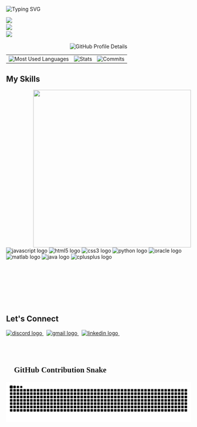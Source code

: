 

<p align="left">
<img src="https://readme-typing-svg.demolab.com?font=Pacifico&size=31&height=70&pause=5000&color=F7F7F7&width=435&lines=Hi+there+%F0%9F%91%8B+I'm+Disha" alt="Typing SVG" />
 <div style="line-space:1;">
  <img src="https://readme-typing-svg.demolab.com?font=Fira+Code&pause=4000&color=F7F7F7&width=435&lines=~+Third-year+CSE+student+%F0%9F%8E%93" />
  <br>
   <img src="https://readme-typing-svg.demolab.com?font=Fira+Code&pause=4000&color=F7F7F7&width=435&lines=~+Exploring+data+science+%26+beyond+%F0%9F%93%8A" />
  <br>
  <img src="https://readme-typing-svg.demolab.com?font=Fira+Code&pause=4000&color=F7F7F7&width=449&lines=~+Breaking+problems+,+not+promises+%F0%9F%98%8E" />
 </div>
</p>



<!-- GitHub Profile Summary Cards -->
<!-- Profile Summary Card (Full Width) -->
<p align="center">
  <img src="https://github-profile-summary-cards.vercel.app/api/cards/profile-details?username=dishaprajapatiai&theme=github_dark" alt="GitHub Profile Details" />
</p>

<!-- Three Cards in a Row -->
<table>
  <tr>
    <td>
      <img src="https://github-profile-summary-cards.vercel.app/api/cards/most-commit-language?username=dishaprajapatiai&theme=github_dark" alt="Most Used Languages" />
    </td>
    <td>
      <img src="https://github-profile-summary-cards.vercel.app/api/cards/stats?username=dishaprajapatiai&theme=github_dark" alt="Stats" />
    </td>
    <td>
      <img src="https://github-profile-summary-cards.vercel.app/api/cards/productive-time?username=dishaprajapatiai&theme=github_dark&utcOffset=8" alt="Commits" />
    </td>
  </tr>
</table>





<!-- Tech Stack Icons -->

<div  style="margin-right:2 rem; align:left" >
 <h2>My Skills</h2>
<!-- <img src="https://readme-typing-svg.demolab.com?font=Segoe+UI&size=31&height=70&pause=6000&color=F7F7F7&width=435&lines=My+Skills" alt="Typing SVG" />
 <br> -->
 <!-- Animated Gif 1-->
<img align="right" height="430" width="430"  style="border-radius:10 px" src="https://i.pinimg.com/originals/ee/e0/c1/eee0c1dc806da44930fc6eb26b94a737.gif" />
 
  <img src="https://cdn.jsdelivr.net/gh/devicons/devicon/icons/javascript/javascript-original.svg" height="40" width="40"  alt="javascript logo" />
  
  <img src="https://cdn.jsdelivr.net/gh/devicons/devicon/icons/html5/html5-original.svg" height="40" width="40"  alt="html5 logo" />

  <img src="https://cdn.jsdelivr.net/gh/devicons/devicon/icons/css3/css3-original.svg" height="40" width="40"  alt="css3 logo" />

  <img src="https://cdn.jsdelivr.net/gh/devicons/devicon/icons/python/python-original.svg" height="40" width="40"  alt="python logo" />

  <img src="https://cdn.jsdelivr.net/gh/devicons/devicon/icons/oracle/oracle-original.svg" height="40" width="40"  alt="oracle logo" />
 
  <img src="https://cdn.jsdelivr.net/gh/devicons/devicon/icons/matlab/matlab-original.svg" height="40" width="40"  alt="matlab logo" />

  <img src="https://cdn.jsdelivr.net/gh/devicons/devicon/icons/java/java-original.svg" height="40" width="40"  alt="java logo" />

  <img src="https://cdn.jsdelivr.net/gh/devicons/devicon/icons/cplusplus/cplusplus-original.svg" height="40" width="40"  alt="cplusplus logo" />
</div>
<br>
<br>
<br>
<br>
<br>
<br>
<br>

<!-- Social Links -->
<div align="left">
 <h2>Let's Connect</h2>
<!-- <img src="https://readme-typing-svg.demolab.com?font=Pacifico&size=31&height=70&pause=6000&color=F7F7F7&width=435&lines=Let's+Connect" alt="Typing SVG" /> -->
<a href="https://discord.com/users/disha_19903" target="_blank">
  <img src="https://img.shields.io/static/v1?message=Discord&logo=discord&label=&color=7289DA&logoColor=white&labelColor=&style=for-the-badge" height="35" alt="discord logo" />
</a>&nbsp
  <a href="mailto:dishap9213@gmail.com" target="_blank">
    <img src="https://img.shields.io/static/v1?message=Gmail&logo=gmail&label=&color=D14836&logoColor=white&labelColor=&style=for-the-badge" height="35" alt="gmail logo" />
  </a>&nbsp
  <a href="https://www.linkedin.com/in/disha-prajapati-06681a311/" target="_blank">
    <img src="https://img.shields.io/static/v1?message=LinkedIn&logo=linkedin&label=&color=0077B5&logoColor=white&labelColor=&style=for-the-badge" height="35" alt="linkedin logo" />
  </a>&nbsp
</div>



<br>
<br>
<br clear="both" />
<!-- GitHub Contribution Snake -->
<div>
<!--  <img src="https://readme-typing-svg.demolab.com?font=Pacifico&size=31&height=70&pause=6000&color=F7F7F7&width=435&lines=%F0%9F%90%8D+Github+Contribution+Snake" alt="Typing SVG" /> -->
  <h2  style="font-family: Pacifico, cursive;">🐍 <b>GitHub Contribution Snake</b></h2>
  <img src="https://raw.githubusercontent.com/dishaprajapatiai/dishaprajapatiai/output/github-contribution-grid-snake-dark.svg" alt="GitHub Contribution Snake" style="margin-top:2px;"/>
</div>



